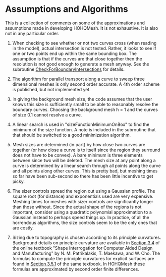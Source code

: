 # Assumptions and Algorithms

This is a collection of comments on some of the approximations and assumptions made in developing HOHQMesh. It is not exhaustive. It is also not in any particular order.

1. When checking to see whether or not two curves cross (when reading in the model), actual intersection is not tested. Rather, it looks to see if one or two points end up within the same bounding box. The assumption is that if the curves are that close together then the resolution is not good enough to generate a mesh anyway. See the subroutine [CheckForBoundaryIntersections](https://github.com/trixi-framework/HOHQMesh/blob/6c434128154bada1e036f38a9674ca7a52c47c90/Source/Mesh/MeshBoundaryMethods.f90#L1328) for details.

2. The algorithm for parallel transport along a curve to sweep three dimensional meshes is only second order accurate. A 4th order scheme is published, but not implemented yet.

3. In giving the background mesh size, the code assumes that the user knows this size is sufficiently small to be able to reasonably resolve the boundary curves. Choosing the background mesh h = 1 and the curves of size 0.1 cannot resolve a curve.

4. A linear search is used in "sizeFunctionMinimumOnBox" to find the minimum of the size function. A note is included in the subroutine that that should be switched to a good minimization algorithm.

5. Mesh sizes are determined (in part) by how close two curves are together (or how close a curve is to itself since the region they surround does not have to be convex). A bare minimum is three elements between since two will be deleted. The mesh size at any point along a curve is determined by a linear search through all points along the curve and all points along other curves. This is pretty bad, but meshing times so far have been sub-second so there has been little incentive to get picky.

6. The sizer controls spread the region out using a Gaussian profile. The square root (for distance) and exponentials used are very expensive. Meshing times for meshes with sizer controls are significantly longer than those without. Since the actual shape of the regions is not important, consider using a quadratic polynomial approximation to a Gaussian instead to perhaps speed things up. In practice, of all the horrendous algorithms, the size controls seem to be the only ones that are costly.

7. Sizing due to topography is chosen according to its principle curvatures. Background details on principle curvature are available in [Section 3.4](https://web.mit.edu/hyperbook/Patrikalakis-Maekawa-Cho/node30.html) of the online textbook "Shape Interrogation for Computer Aided Design and Manufacturing" by N. M. Patrikalakis, T. Maekawa, and W. Cho. The formulas to compute the principle curvatures for explicit surfaces
are found in [Section 3.5.1](https://web.mit.edu/hyperbook/Patrikalakis-Maekawa-Cho/node32.html) of the same textbook. In HOHQMesh these formulas are approximated by second order finite differences.
